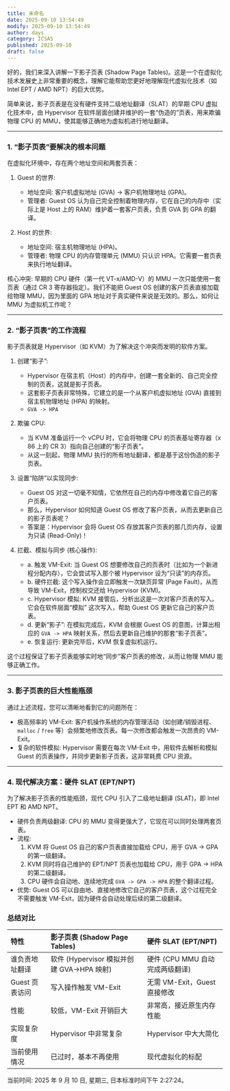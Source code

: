 ```yaml
---
title: 未命名
date: 2025-09-10 13:54:49
modify: 2025-09-10 13:54:49
author: days
category: ICSAS
published: 2025-09-10
draft: false
---
```


好的，我们来深入讲解一下影子页表 (Shadow Page Tables)。这是一个在虚拟化技术发展史上非常重要的概念，理解它能帮助您更好地理解现代虚拟化技术（如 Intel EPT / AMD NPT）的巨大优势。

简单来说，影子页表是在没有硬件支持二级地址翻译（SLAT）的早期 CPU 虚拟化技术中，由 Hypervisor 在软件层面创建并维护的一套“伪造的”页表，用来欺骗物理 CPU 的 MMU，使其能够正确地为虚拟机进行地址翻译。

---

### 1. “影子页表”要解决的根本问题

在虚拟化环境中，存在两个地址空间和两套页表：

1.  Guest 的世界:
    * 地址空间: 客户机虚拟地址 (GVA) -> 客户机物理地址 (GPA)。
    * 管理者: Guest OS 认为自己完全控制着物理内存，它在自己的内存中（实际上是 Host 上的 RAM）维护着一套客户页表，负责 GVA 到 GPA 的翻译。

2.  Host 的世界:
    * 地址空间: 宿主机物理地址 (HPA)。
    * 管理者: 物理 CPU 的内存管理单元 (MMU) 只认识 HPA。它需要一套页表来执行地址翻译。

核心冲突: 早期的 CPU 硬件（第一代 VT-x/AMD-V）的 MMU 一次只能使用一套页表（通过 CR 3 寄存器指定）。我们不能把 Guest OS 创建的客户页表直接加载给物理 MMU，因为里面的 GPA 地址对于真实硬件来说是无效的。那么，如何让 MMU 为虚拟机工作呢？

---

### 2. “影子页表”的工作流程

影子页表就是 Hypervisor（如 KVM）为了解决这个冲突而发明的软件方案。

1.  创建“影子”:
    * Hypervisor 在宿主机（Host）的内存中，创建一套全新的、自己完全控制的页表，这就是影子页表。
    * 这套影子页表非常特殊，它建立的是一个从客户机虚拟地址 (GVA) 直接到宿主机物理地址 (HPA) 的映射。
    * `GVA -> HPA`

2.  欺骗 CPU:
    * 当 KVM 准备运行一个 vCPU 时，它会将物理 CPU 的页表基址寄存器（x 86 上的 CR 3）指向自己创建的“影子页表”。
    * 从这一刻起，物理 MMU 执行的所有地址翻译，都是基于这份伪造的影子页表。

3.  设置“陷阱”以实现同步:
    * Guest OS 对这一切毫不知情，它依然在自己的内存中修改着它自己的客户页表。
    * 那么，Hypervisor 如何知道 Guest OS 修改了客户页表，从而去更新自己的影子页表呢？
    * 答案是：Hypervisor 会将 Guest OS 存放其客户页表的那几页内存，设置为只读 (Read-Only)！

4.  拦截、模拟与同步 (核心操作):
    * a. 触发 VM-Exit: 当 Guest OS 想要修改自己的页表时（比如为一个新进程分配内存），它会尝试写入那个被 Hypervisor 设为“只读”的内存页。
    * b. 硬件拦截: 这个写入操作会立即触发一次缺页异常 (Page Fault)，从而导致 VM-Exit，控制权交还给 Hypervisor (KVM)。
    * c. Hypervisor 模拟: KVM 接管后，分析出这是一次对客户页表的写入。它会在软件层面“模拟” 这次写入，帮助 Guest OS 更新它自己的客户页表。
    * d. 更新“影子”: 在模拟完成后，KVM 会根据 Guest OS 的意图，计算出相应的 `GVA -> HPA` 映射关系，然后去更新自己维护的那套“影子页表”。
    * e. 恢复运行: 更新完毕后，KVM 恢复虚拟机运行。

这个过程保证了影子页表能够实时地“同步”客户页表的修改，从而让物理 MMU 能够正确工作。

---

### 3. 影子页表的巨大性能瓶颈

通过上述流程，您可以清晰地看到它的问题所在：

* 极高频率的 VM-Exit: 客户机操作系统的内存管理活动（如创建/销毁进程、`malloc` / `free` 等）会频繁地修改页表。每一次修改都会触发一次昂贵的 VM-Exit。
* 复杂的软件模拟: Hypervisor 需要在每次 VM-Exit 中，用软件去解析和模拟 Guest 的页表操作，并同步更新影子页表，这非常耗费 CPU 资源。

---

### 4. 现代解决方案：硬件 SLAT (EPT/NPT)

为了解决影子页表的性能瓶颈，现代 CPU 引入了二级地址翻译 (SLAT)，即 Intel EPT 和 AMD NPT。

* 硬件负责两级翻译: CPU 的 MMU 变得更强大了，它现在可以同时处理两套页表。
* 流程:
    1.  KVM 将 Guest OS 自己的客户页表直接加载给 CPU，用于 GVA -> GPA 的第一级翻译。
    2.  KVM 同时将自己维护的 EPT/NPT 页表也加载给 CPU，用于 GPA -> HPA 的第二级翻译。
    3.  CPU 硬件会自动地、连续地完成 `GVA -> GPA -> HPA` 的整个翻译过程。
* 优势: Guest OS 可以自由地、直接地修改它自己的客户页表，这个过程完全不需要触发 VM-Exit，因为硬件会自动处理后续的第二级翻译。

### 总结对比

| 特性 | 影子页表 (Shadow Page Tables) | 硬件 SLAT (EPT/NPT) |
| :--- | :--- | :--- |
| 谁负责地址翻译 | 软件 (Hypervisor 模拟并创建 GVA->HPA 映射) | 硬件 (CPU MMU 自动完成两级翻译) |
| Guest 页表访问 | 写入操作触发 VM-Exit | 无需 VM-Exit，Guest 直接修改 |
| 性能 | 较低，VM-Exit 开销巨大 | 非常高，接近原生内存性能 |
| 实现复杂度 | Hypervisor 中非常复杂 | Hypervisor 中大大简化 |
| 当前使用情况 | 已过时，基本不再使用 | 现代虚拟化的标配 |

当前时间: 2025 年 9 月 10 日, 星期三, 日本标准时间下午 2:27:24。